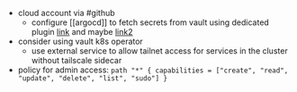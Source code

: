 - cloud account via #github
	- configure [[argocd]] to fetch secrets from vault using dedicated plugin [link](https://argocd-vault-plugin.readthedocs.io/en/stable/) and maybe [link2](https://scribe.citizen4.eu/argocd-secret-management-with-argocd-vault-plugin-539f104aff05)
- consider using vault k8s operator
	- use external service to allow tailnet access for services in the cluster without tailscale sidecar
- policy for admin access:
  ``path "*" {
  capabilities = ["create", "read", "update", "delete", "list", "sudo"]
  }``